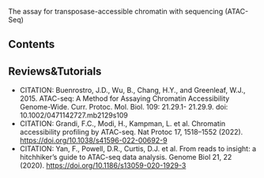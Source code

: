 The assay for transposase-accessible chromatin with sequencing (ATAC-Seq)

## Contents


## Reviews&Tutorials
- CITATION: Buenrostro, J.D., Wu, B., Chang, H.Y., and Greenleaf, W.J., 2015. ATAC-seq: A Method for Assaying Chromatin Accessibility Genome-Wide. Curr. Protoc. Mol. Biol. 109: 21.29.1- 21.29.9. doi: 10.1002/0471142727.mb2129s109
- CITATION: Grandi, F.C., Modi, H., Kampman, L. et al. Chromatin accessibility profiling by ATAC-seq. Nat Protoc 17, 1518–1552 (2022). https://doi.org/10.1038/s41596-022-00692-9
- CITATION: Yan, F., Powell, D.R., Curtis, D.J. et al. From reads to insight: a hitchhiker’s guide to ATAC-seq data analysis. Genome Biol 21, 22 (2020). https://doi.org/10.1186/s13059-020-1929-3
